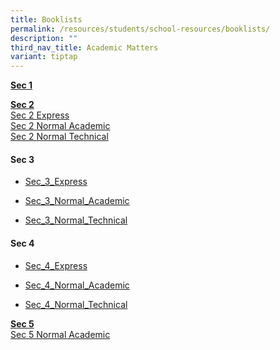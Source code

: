 ```yaml
---
title: Booklists
permalink: /resources/students/school-resources/booklists/
description: ""
third_nav_title: Academic Matters
variant: tiptap
---
```

<p><strong><u>Sec 1</u></strong> 
<br>
</p>
<p></p>
<p><strong><u>Sec 2</u></strong> 
<br><a href="/files/Booklist/2024/2024%20sec%202%20express.pdf" rel="noopener noreferrer nofollow" target="_blank">Sec 2 Express</a>
<br><a href="/files/Booklist/2024/2024%20sec%202%20normal%20academic.pdf" rel="noopener noreferrer nofollow" target="_blank">Sec 2 Normal Academic</a>
<br><a href="/files/Booklist/2024/2024%20sec%202%20normal%20technical.pdf" rel="noopener noreferrer nofollow" target="_blank">Sec 2 Normal Technical</a>
</p>
<p></p>
<h4><strong>Sec 3</strong> </h4>
<ul data-tight="true" class="tight">
<li>
<p><a href="/files/Booklist/2025/Sec_3_Express.pdf" rel="noopener nofollow" target="_blank">Sec_3_Express</a>
</p>
</li>
<li>
<p><a href="/files/Booklist/2025/Sec_3_Normal_Academic.pdf" rel="noopener nofollow" target="_blank">Sec_3_Normal_Academic</a>
</p>
</li>
<li>
<p><a href="/files/Booklist/2025/Sec_3_Normal_Technical.pdf" rel="noopener nofollow" target="_blank">Sec_3_Normal_Technical</a>
</p>
</li>
</ul>
<p></p>
<h4><strong>Sec 4</strong></h4>
<ul data-tight="true" class="tight">
<li>
<p><a href="/files/Booklist/2025/Sec_4_Express.pdf" rel="noopener nofollow" target="_blank">Sec_4_Express</a>
</p>
</li>
<li>
<p><a href="/files/Booklist/2025/Sec_4_Normal_Academic.pdf" rel="noopener nofollow" target="_blank">Sec_4_Normal_Academic</a>
</p>
</li>
<li>
<p><a href="/files/Booklist/2025/Sec_4_Normal_Technical.pdf" rel="noopener nofollow" target="_blank">Sec_4_Normal_Technical</a>
</p>
</li>
</ul>
<p><strong><u>Sec 5</u></strong>
<br><a href="/files/Booklist/2025/Sec_5_Normal_Academic.pdf" rel="noopener nofollow" target="_blank">Sec 5 Normal Academic</a>
<br>
</p>